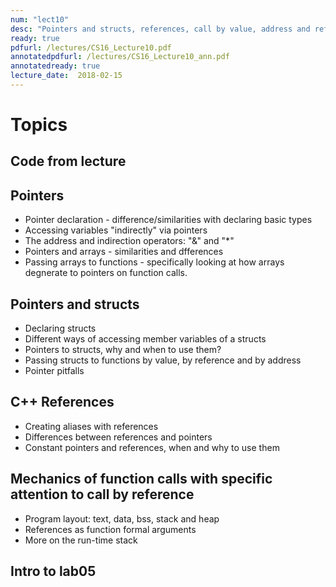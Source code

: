 ```yaml
---
num: "lect10"
desc: "Pointers and structs, references, call by value, address and reference, intro to lab05"
ready: true
pdfurl: /lectures/CS16_Lecture10.pdf
annotatedpdfurl: /lectures/CS16_Lecture10_ann.pdf
annotatedready: true
lecture_date:  2018-02-15
---
```


# Topics

## Code from lecture
## Pointers

* Pointer declaration - difference/similarities with declaring basic types
* Accessing variables "indirectly" via pointers
* The address and indirection operators: "&" and "*"
* Pointers and arrays - similarities and dfferences
* Passing arrays to functions - specifically looking at how arrays degnerate to pointers on function calls.




## Pointers and structs
* Declaring structs
* Different ways of accessing member variables of a structs
* Pointers to structs, why and when to use them?
* Passing structs to functions by value, by reference and by address
* Pointer pitfalls


## C++ References
* Creating aliases with references
* Differences between references and pointers
* Constant pointers and references, when and why to use them


## Mechanics of function calls with specific attention to call by reference
* Program layout: text, data, bss, stack and heap
* References as function formal arguments
* More on the run-time stack


## Intro to lab05